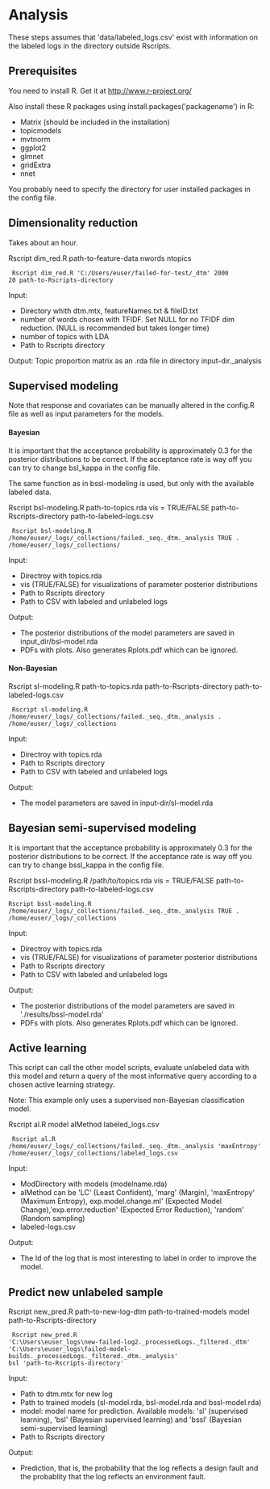 Analysis
========

These steps assumes that 'data/labeled_logs.csv' exist with information on the labeled logs in the directory outside Rscripts.

## Prerequisites

You need to install R. Get it at http://www.r-project.org/ 

Also install these R packages using  install.packages('packagename') in R:
 
- Matrix (should be included in the installation)
- topicmodels
- mvtnorm
- ggplot2
- glmnet
- gridExtra
- nnet
 
You probably need to specify the directory for user installed packages in the config file.

 
## Dimensionality reduction

Takes about an hour.

Rscript dim_red.R path-to-feature-data nwords ntopics

<code> Rscript dim_red.R 'C:/Users/euser/failed-for-test/_dtm' 2000 20 path-to-Rscripts-directory </code>

Input: 

- Directory whith dtm.mtx, featureNames.txt & fileID.txt
- number of words chosen with TFIDF. Set NULL for no TFIDF dim reduction. (NULL is recommended but takes longer time)
- number of topics with LDA
- Path to Rscripts directory
 
Output: Topic proportion matrix as an .rda file in directory input-dir._analysis


## Supervised modeling

Note that response and covariates can be manually altered in the config.R file as well as input parameters for the models.


#### Bayesian

It is important that the acceptance probability is approximately 0.3 for the posterior distributions to be correct. If the acceptance rate is way off you can try to change bsl_kappa in the config file.

The same function as in bssl-modeling is used, but only with the available labeled data. 

Rscript bsl-modeling.R path-to-topics.rda vis = TRUE/FALSE path-to-Rscripts-directory path-to-labeled-logs.csv

<code> Rscript bsl-modeling.R /home/euser/_logs/_collections/failed._seq._dtm._analysis TRUE . /home/euser/_logs/_collections/ </code>

Input: 

- Directroy with topics.rda
- vis (TRUE/FALSE) for visualizations of parameter posterior distributions
- Path to Rscripts directory
- Path to CSV with labeled and unlabeled logs
 
Output:

- The posterior distributions of the model parameters are saved in input_dir/bsl-model.rda
- PDFs with plots. Also generates Rplots.pdf which can be ignored.


#### Non-Bayesian

Rscript sl-modeling.R  path-to-topics.rda path-to-Rscripts-directory path-to-labeled-logs.csv

<code> Rscript sl-modeling.R /home/euser/_logs/_collections/failed._seq._dtm._analysis . /home/euser/_logs/_collections </code>

Input:

- Directroy with topics.rda
- Path to Rscripts directory
- Path to CSV with labeled and unlabeled logs
 
Output: 

- The model parameters are saved in input-dir/sl-model.rda


## Bayesian semi-supervised modeling

It is important that the acceptance probability is approximately 0.3 for the posterior distributions to be correct. If the acceptance rate is way off you can try to change bssl_kappa in the config file.

Rscript bssl-modeling.R /path/to/topics.rda vis = TRUE/FALSE path-to-Rscripts-directory  path-to-labeled-logs.csv

<code>Rscript bssl-modeling.R /home/euser/_logs/_collections/failed._seq._dtm._analysis TRUE . /home/euser/_logs/_collections </code>

Input:

- Directroy with topics.rda
- vis (TRUE/FALSE) for visualizations of parameter posterior distributions
- Path to Rscripts directory
- Path to CSV with labeled and unlabeled logs
 
Output: 

- The posterior distributions of the model parameters are saved in './results/bssl-model.rda'
- PDFs with plots. Also generates Rplots.pdf which can be ignored.

## Active learning

This script can call the other model scripts, evaluate unlabeled data with this model and return a query of the most informative query according to a chosen active learning strategy. 

Note: This example only uses a supervised non-Bayesian classification model. 

Rscript al.R model alMethod  labeled_logs.csv

<code> Rscript al.R /home/euser/_logs/_collections/failed._seq._dtm._analysis 'maxEntropy' /home/euser/_logs/_collections/labeled_logs.csv </code>

Input:

- ModDirectory with models (modelname.rda)
- alMethod can be 'LC' (Least Confident), 'marg' (Margin), 'maxEntropy' (Maximum Entropy), exp.model.change.ml' (Expected Model Change),'exp.error.reduction' (Expected Error Reduction), 'random' (Random sampling)
- labeled-logs.csv
 
Output:

- The Id of the log that is most interesting to label in order to improve the model.


## Predict new unlabeled sample
Rscript new_pred.R path-to-new-log-dtm path-to-trained-models model path-to-Rscripts-directory

<code> Rscript new_pred.R 'C:\Users\euser\_logs\new-failed-log2._processedLogs._filtered._dtm' 'C:\Users\euser\_logs\failed-model-builds._processedLogs._filtered._dtm._analysis' bsl 'path-to-Rscripts-directory' </code>

Input:

- Path to dtm.mtx for new log
- Path to trained models (sl-model.rda, bsl-model.rda and bssl-model.rda)
- model: model name for prediction. Available models: 'sl' (supervised learning), 'bsl' (Bayesian supervised learning) and 'bssl' (Bayesian semi-supervised learning)
- Path to Rscripts directory
 
Output:

- Prediction, that is, the probability that the log reflects a design fault and the probablity that the log reflects an environment fault.
 

